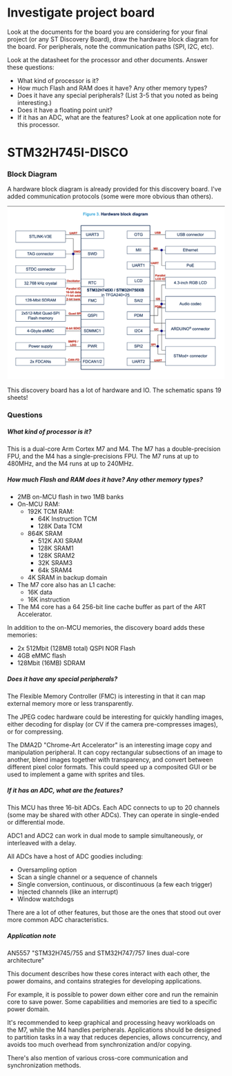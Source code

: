 # Investigate project board
Look at the documents for the board you are considering for your final project (or any ST Discovery Board), draw the hardware block diagram for the board. For peripherals, note the communication paths (SPI, I2C, etc). 

Look at the datasheet for the processor and other documents. Answer these questions:

* What kind of processor is it?
* How much Flash and RAM does it have? Any other memory types?
* Does it have any special peripherals? (List 3-5 that you noted as being interesting.)
* Does it have a floating point unit?
* If it has an ADC, what are the features?
Look at one application note for this processor.

# STM32H745I-DISCO



### Block Diagram

A hardware block diagram is already provided for this discovery board. I've added communication protocols (some were more obvious than others).

![](hw_block_diagram_comms.png)

This discovery board has a lot of hardware and IO. The schematic spans 19 sheets!

### Questions

##### What kind of processor is it?

This is a dual-core Arm Cortex M7 and M4. The M7 has a double-precision FPU, and the M4 has a single-precisions FPU. The M7 runs at up to 480MHz, and the M4 runs at up to 240MHz.

##### How much Flash and RAM does it have? Any other memory types?

* 2MB on-MCU flash in two 1MB banks
* On-MCU RAM:
	* 192K TCM RAM:
		* 64K Instruction TCM
		* 128K Data TCM
	* 864K SRAM
		* 512K AXI SRAM
		* 128K SRAM1
		* 128K SRAM2
		* 32K SRAM3
		* 64k SRAM4
	* 4K SRAM in backup domain
* The M7 core also has an L1 cache: 
	* 16K data 
	* 16K instruction
* The M4 core has a 64 256-bit line cache buffer as part of the ART Accelerator.

In addition to the on-MCU memories, the discovery board adds these memories:

* 2x 512Mbit (128MB total) QSPI NOR Flash
* 4GB eMMC flash
* 128Mbit (16MB) SDRAM 

##### Does it have any special peripherals?

The Flexible Memory Controller (FMC) is interesting in that it can map external memory more or less transparently.

The JPEG codec hardware could be interesting for quickly handling images, either decoding for display (or CV if the camera pre-compresses images), or for compressing.

The DMA2D "Chrome-Art Accelerator" is an interesting image copy and manipulation peripheral. It can copy rectangular subsections of an image to another, blend images together with transparency, and convert between different pixel color formats. This could speed up a composited GUI or be used to implement a game with sprites and tiles.

##### If it has an ADC, what are the features?

This MCU has three 16-bit ADCs. Each ADC connects to up to 20 channels (some may be  shared with other ADCs). They can operate in single-ended or differential mode.

ADC1 and ADC2 can work in dual mode to sample simultaneously, or interleaved with a delay.

All ADCs have a host of ADC goodies including:

* Oversampling option
* Scan a single channel or a sequence of channels
* Single conversion, continuous, or discontinuous (a few each trigger)
* Injected channels (like an interrupt)
* Window watchdogs

There are a lot of other features, but those are the ones that stood out over more common ADC characteristics. 

##### Application note

AN5557 "STM32H745/755 and STM32H747/757 lines dual-core architecture"

This document describes how these cores interact with each other, the power domains, and contains strategies for developing applications.

For example, it is possible to power down either core and run the remainin core to save power. Some capabilities and memories are tied to a specific power domain.

It's recommended to keep graphical and processing heavy workloads on the M7, while the M4 handles peripherals. Applications should be designed to partition tasks in a way that reduces depencies, allows concurrency, and avoids too much overhead from synchronization and/or copying.

There's also mention of various cross-core communication and synchronization methods.


